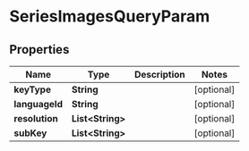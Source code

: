 
# SeriesImagesQueryParam

## Properties
Name | Type | Description | Notes
------------ | ------------- | ------------- | -------------
**keyType** | **String** |  |  [optional]
**languageId** | **String** |  |  [optional]
**resolution** | **List&lt;String&gt;** |  |  [optional]
**subKey** | **List&lt;String&gt;** |  |  [optional]



